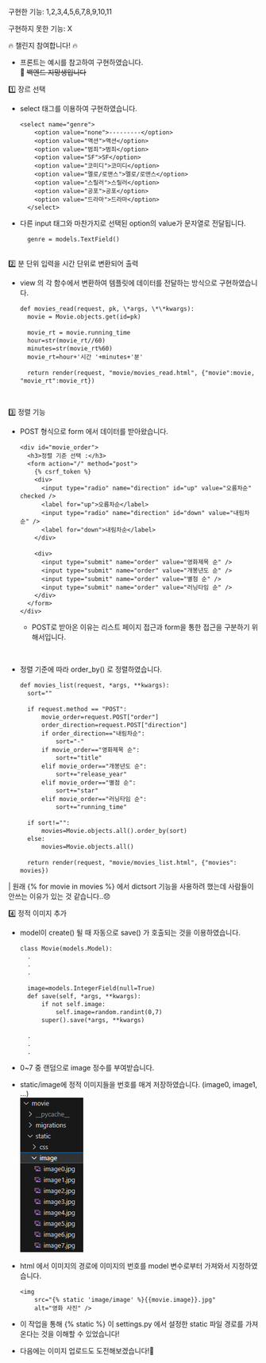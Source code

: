 구현한 기능: 1,2,3,4,5,6,7,8,9,10,11

구현하지 못한 기능: X

🔥 챌린지 참여합니다! 🔥

- 프론트는 예시를 참고하여 구현하였습니다.  
  👻 ~~백엔드 지망생입니다~~

1️⃣ 장르 선택

- select 태그를 이용하여 구현하였습니다.
  ```
  <select name="genre">
      <option value="none">---------</option>
      <option value="액션">액션</option>
      <option value="범죄">범죄</option>
      <option value="SF">SF</option>
      <option value="코미디">코미디</option>
      <option value="멜로/로맨스">멜로/로맨스</option>
      <option value="스릴러">스릴러</option>
      <option value="공포">공포</option>
      <option value="드라마">드라마</option>
    </select>
  ```
- 다른 input 태그와 마찬가지로 선택된 option의 value가 문자열로 전달됩니다.
  ```
    genre = models.TextField()
  ```

<br/>
2️⃣ 분 단위 입력을 시간 단위로 변환되어 출력

- view 의 각 함수에서 변환하여 템플릿에 데이터를 전달하는 방식으로 구현하였습니다.

  ```
  def movies_read(request, pk, \*args, \*\*kwargs):
    movie = Movie.objects.get(id=pk)

    movie_rt = movie.running_time
    hour=str(movie_rt//60)
    minutes=str(movie_rt%60)
    movie_rt=hour+'시간 '+minutes+'분'

    return render(request, "movie/movies_read.html", {"movie":movie, "movie_rt":movie_rt})
  ```

  <br/>

3️⃣ 정렬 기능

- POST 형식으로 form 에서 데이터를 받아왔습니다.

  ```
  <div id="movie_order">
    <h3>정렬 기준 선택 :</h3>
    <form action="/" method="post">
      {% csrf_token %}
      <div>
        <input type="radio" name="direction" id="up" value="오름차순" checked />
        <label for="up">오름차순</label>
        <input type="radio" name="direction" id="down" value="내림차순" />
        <label for="down">내림차순</label>
      </div>

      <div>
        <input type="submit" name="order" value="영화제목 순" />
        <input type="submit" name="order" value="개봉년도 순" />
        <input type="submit" name="order" value="별점 순" />
        <input type="submit" name="order" value="러닝타임 순" />
      </div>
    </form>
  </div>
  ```

  - POST로 받아온 이유는 리스트 페이지 접근과 form을 통한 접근을 구분하기 위해서입니다.

    <br/>

- 정렬 기준에 따라 order_by() 로 정렬하였습니다.

  ```
  def movies_list(request, *args, **kwargs):
    sort=""

    if request.method == "POST":
        movie_order=request.POST["order"]
        order_direction=request.POST["direction"]
        if order_direction=="내림차순":
            sort="-"
        if movie_order=="영화제목 순":
            sort+="title"
        elif movie_order=="개봉년도 순":
            sort+="release_year"
        elif movie_order=="별점 순":
            sort+="star"
        elif movie_order=="러닝타임 순":
            sort+="running_time"

    if sort!="":
        movies=Movie.objects.all().order_by(sort)
    else:
        movies=Movie.objects.all()

    return render(request, "movie/movies_list.html", {"movies": movies})
  ```

| 원래 {% for movie in movies %} 에서 dictsort 기능을 사용하려 했는데 사람들이 안쓰는 이유가 있는 것 같습니다..😞

4️⃣ 정적 이미지 추가

- model이 create() 될 때 자동으로 save() 가 호출되는 것을 이용하였습니다.

  ```
  class Movie(models.Model):
    .
    .
    .

    image=models.IntegerField(null=True)
    def save(self, *args, **kwargs):
        if not self.image:
            self.image=random.randint(0,7)
        super().save(*args, **kwargs)

    .
    .
    .
  ```

- 0~7 중 랜덤으로 image 정수를 부여받습니다.
- static/image에 정적 이미지들을 번호를 매겨 저장하였습니다. (image0, image1, ...)  
  ![](readme_img.png)
- html 에서 이미지의 경로에 이미지의 번호를 model 변수로부터 가져와서 지정하였습니다.
  ```
  <img
      src="{% static 'image/image' %}{{movie.image}}.jpg"
      alt="영화 사진" />
  ```
- 이 작업을 통해 {% static %} 이 settings.py 에서 설정한 static 파일 경로를 가져온다는 것을 이해할 수 있었습니다!
- 다음에는 이미지 업로드도 도전해보겠습니다!👊
